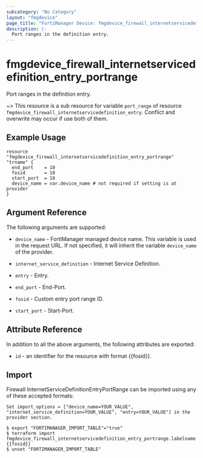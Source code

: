 ```yaml
---
subcategory: "No Category"
layout: "fmgdevice"
page_title: "FortiManager Device: fmgdevice_firewall_internetservicedefinition_entry_portrange"
description: |-
  Port ranges in the definition entry.
---
```


# fmgdevice_firewall_internetservicedefinition_entry_portrange
Port ranges in the definition entry.

~> This resource is a sub resource for variable `port_range` of resource `fmgdevice_firewall_internetservicedefinition_entry`. Conflict and overwrite may occur if use both of them.



## Example Usage

```hcl
resource "fmgdevice_firewall_internetservicedefinition_entry_portrange" "trname" {
  end_port    = 10
  fosid       = 10
  start_port  = 10
  device_name = var.device_name # not required if setting is at provider
}
```

## Argument Reference


The following arguments are supported:

* `device_name` - FortiManager managed device name. This variable is used in the request URL. If not specified, it will inherit the variable `device_name` of the provider.
* `internet_service_definition` - Internet Service Definition.
* `entry` - Entry.

* `end_port` - End-Port.
* `fosid` - Custom entry port range ID.
* `start_port` - Start-Port.


## Attribute Reference

In addition to all the above arguments, the following attributes are exported:
* `id` - an identifier for the resource with format {{fosid}}.

## Import

Firewall InternetServiceDefinitionEntryPortRange can be imported using any of these accepted formats:
```
Set import_options = ["device_name=YOUR_VALUE", "internet_service_definition=YOUR_VALUE", "entry=YOUR_VALUE"] in the provider section.

$ export "FORTIMANAGER_IMPORT_TABLE"="true"
$ terraform import fmgdevice_firewall_internetservicedefinition_entry_portrange.labelname {{fosid}}
$ unset "FORTIMANAGER_IMPORT_TABLE"
```


